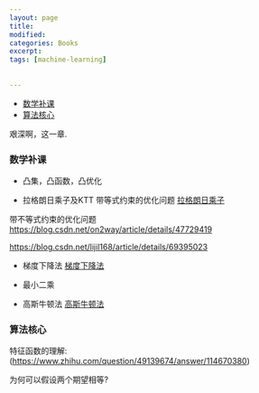 ```yaml
---
layout: page
title:
modified:
categories: Books
excerpt: 
tags: [machine-learning]
 
  
---
```

<!-- TOC -->

- [数学补课](#数学补课)
- [算法核心](#算法核心)

<!-- /TOC -->

艰深啊，这一章.

### 数学补课

* 凸集，凸函数，凸优化

* 拉格朗日乘子及KTT
带等式约束的优化问题
[拉格朗日乘子](https://www.cnblogs.com/sddai/p/5728195.html)




带不等式约束的优化问题
<https://blog.csdn.net/on2way/article/details/47729419>

<https://blog.csdn.net/lijil168/article/details/69395023>


* 梯度下降法
[梯度下降法](https://www.cnblogs.com/pinard/p/5970503.html)

* 最小二乘

* 高斯牛顿法
[高斯牛顿法](https://blog.csdn.net/jinshengtao/article/details/51615162)

### 算法核心

特征函数的理解:(https://www.zhihu.com/question/49139674/answer/114670380)

为何可以假设两个期望相等?

